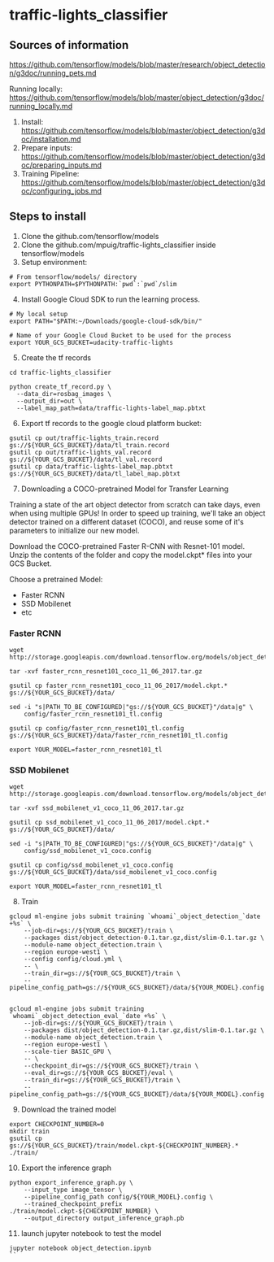 # traffic-lights_classifier


## Sources of information
https://github.com/tensorflow/models/blob/master/research/object_detection/g3doc/running_pets.md

Running locally: https://github.com/tensorflow/models/blob/master/object_detection/g3doc/running_locally.md
 1. Install: https://github.com/tensorflow/models/blob/master/object_detection/g3doc/installation.md
 2. Prepare inputs: https://github.com/tensorflow/models/blob/master/object_detection/g3doc/preparing_inputs.md
 3. Training Pipeline: https://github.com/tensorflow/models/blob/master/object_detection/g3doc/configuring_jobs.md


## Steps to install
1. Clone the github.com/tensorflow/models
2. Clone the github.com/mpuig/traffic-lights_classifier inside tensorflow/models
3. Setup environment:

```
# From tensorflow/models/ directory
export PYTHONPATH=$PYTHONPATH:`pwd`:`pwd`/slim
```

4. Install Google Cloud SDK to run the learning process.

```
# My local setup
export PATH="$PATH:~/Downloads/google-cloud-sdk/bin/"

# Name of your Google Cloud Bucket to be used for the process
export YOUR_GCS_BUCKET=udacity-traffic-lights
```

5. Create the tf records

```
cd traffic-lights_classifier

python create_tf_record.py \
  --data_dir=rosbag_images \
  --output_dir=out \
  --label_map_path=data/traffic-lights-label_map.pbtxt
```


6. Export tf records to the google cloud platform bucket:
```
gsutil cp out/traffic-lights_train.record gs://${YOUR_GCS_BUCKET}/data/tl_train.record
gsutil cp out/traffic-lights_val.record gs://${YOUR_GCS_BUCKET}/data/tl_val.record
gsutil cp data/traffic-lights-label_map.pbtxt gs://${YOUR_GCS_BUCKET}/data/tl_label_map.pbtxt
```

7. Downloading a COCO-pretrained Model for Transfer Learning

Training a state of the art object detector from scratch can take days, even when using multiple GPUs! In order to speed up training, we'll take an object detector trained on a different dataset (COCO), and reuse some of it's parameters to initialize our new model.

Download the COCO-pretrained Faster R-CNN with Resnet-101 model. Unzip the contents of the folder and copy the model.ckpt* files into your GCS Bucket.

Choose a pretrained Model:
  - Faster RCNN
  - SSD Mobilenet
  - etc

### Faster RCNN
```
wget http://storage.googleapis.com/download.tensorflow.org/models/object_detection/faster_rcnn_resnet101_coco_11_06_2017.tar.gz

tar -xvf faster_rcnn_resnet101_coco_11_06_2017.tar.gz

gsutil cp faster_rcnn_resnet101_coco_11_06_2017/model.ckpt.* gs://${YOUR_GCS_BUCKET}/data/

sed -i "s|PATH_TO_BE_CONFIGURED|"gs://${YOUR_GCS_BUCKET}"/data|g" \
    config/faster_rcnn_resnet101_tl.config

gsutil cp config/faster_rcnn_resnet101_tl.config gs://${YOUR_GCS_BUCKET}/data/faster_rcnn_resnet101_tl.config

export YOUR_MODEL=faster_rcnn_resnet101_tl
```

### SSD Mobilenet
```
wget http://storage.googleapis.com/download.tensorflow.org/models/object_detection/ssd_mobilenet_v1_coco_11_06_2017.tar.gz

tar -xvf ssd_mobilenet_v1_coco_11_06_2017.tar.gz

gsutil cp ssd_mobilenet_v1_coco_11_06_2017/model.ckpt.* gs://${YOUR_GCS_BUCKET}/data/

sed -i "s|PATH_TO_BE_CONFIGURED|"gs://${YOUR_GCS_BUCKET}"/data|g" \
    config/ssd_mobilenet_v1_coco.config

gsutil cp config/ssd_mobilenet_v1_coco.config gs://${YOUR_GCS_BUCKET}/data/ssd_mobilenet_v1_coco.config

export YOUR_MODEL=faster_rcnn_resnet101_tl
```



8. Train
```
gcloud ml-engine jobs submit training `whoami`_object_detection_`date +%s` \
    --job-dir=gs://${YOUR_GCS_BUCKET}/train \
    --packages dist/object_detection-0.1.tar.gz,dist/slim-0.1.tar.gz \
    --module-name object_detection.train \
    --region europe-west1 \
    --config config/cloud.yml \
    -- \
    --train_dir=gs://${YOUR_GCS_BUCKET}/train \
    --pipeline_config_path=gs://${YOUR_GCS_BUCKET}/data/${YOUR_MODEL}.config


gcloud ml-engine jobs submit training `whoami`_object_detection_eval_`date +%s` \
    --job-dir=gs://${YOUR_GCS_BUCKET}/train \
    --packages dist/object_detection-0.1.tar.gz,dist/slim-0.1.tar.gz \
    --module-name object_detection.train \
    --region europe-west1 \
    --scale-tier BASIC_GPU \
    -- \
    --checkpoint_dir=gs://${YOUR_GCS_BUCKET}/train \
    --eval_dir=gs://${YOUR_GCS_BUCKET}/eval \
    --train_dir=gs://${YOUR_GCS_BUCKET}/train \
    --pipeline_config_path=gs://${YOUR_GCS_BUCKET}/data/${YOUR_MODEL}.config
```

9. Download the trained model
```
export CHECKPOINT_NUMBER=0
mkdir train
gsutil cp gs://${YOUR_GCS_BUCKET}/train/model.ckpt-${CHECKPOINT_NUMBER}.* ./train/
```

10. Export the inference graph
```
python export_inference_graph.py \
    --input_type image_tensor \
    --pipeline_config_path config/${YOUR_MODEL}.config \
    --trained_checkpoint_prefix ./train/model.ckpt-${CHECKPOINT_NUMBER} \
    --output_directory output_inference_graph.pb
```

11. launch jupyter notebook to test the model
```
jupyter notebook object_detection.ipynb
``